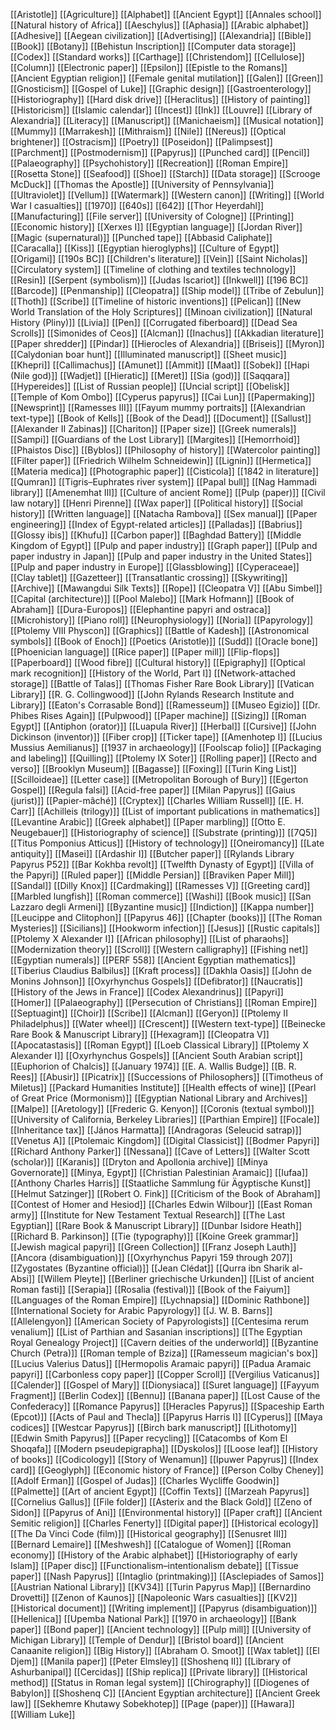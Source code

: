 [[Aristotle]]
[[Agriculture]]
[[Alphabet]]
[[Ancient Egypt]]
[[Annales school]]
[[Natural history of Africa]]
[[Aeschylus]]
[[Aphasia]]
[[Arabic alphabet]]
[[Adhesive]]
[[Aegean civilization]]
[[Advertising]]
[[Alexandria]]
[[Bible]]
[[Book]]
[[Botany]]
[[Behistun Inscription]]
[[Computer data storage]]
[[Codex]]
[[Standard works]]
[[Carthage]]
[[Christendom]]
[[Cellulose]]
[[Column]]
[[Electronic paper]]
[[Epsilon]]
[[Epistle to the Romans]]
[[Ancient Egyptian religion]]
[[Female genital mutilation]]
[[Galen]]
[[Green]]
[[Gnosticism]]
[[Gospel of Luke]]
[[Graphic design]]
[[Gastroenterology]]
[[Historiography]]
[[Hard disk drive]]
[[Heraclitus]]
[[History of painting]]
[[Historicism]]
[[Islamic calendar]]
[[Incest]]
[[Ink]]
[[Louvre]]
[[Library of Alexandria]]
[[Literacy]]
[[Manuscript]]
[[Manichaeism]]
[[Musical notation]]
[[Mummy]]
[[Marrakesh]]
[[Mithraism]]
[[Nile]]
[[Nereus]]
[[Optical brightener]]
[[Ostracism]]
[[Poetry]]
[[Poseidon]]
[[Palimpsest]]
[[Parchment]]
[[Postmodernism]]
[[Papyrus]]
[[Punched card]]
[[Pencil]]
[[Palaeography]]
[[Psychohistory]]
[[Recreation]]
[[Roman Empire]]
[[Rosetta Stone]]
[[Seafood]]
[[Shoe]]
[[Starch]]
[[Data storage]]
[[Scrooge McDuck]]
[[Thomas the Apostle]]
[[University of Pennsylvania]]
[[Ultraviolet]]
[[Vellum]]
[[Watermark]]
[[Western canon]]
[[Writing]]
[[World War I casualties]]
[[1970]]
[[640s]]
[[642]]
[[Thor Heyerdahl]]
[[Manufacturing]]
[[File server]]
[[University of Cologne]]
[[Printing]]
[[Economic history]]
[[Xerxes I]]
[[Egyptian language]]
[[Jordan River]]
[[Magic (supernatural)]]
[[Punched tape]]
[[Abbasid Caliphate]]
[[Caracalla]]
[[Kiss]]
[[Egyptian hieroglyphs]]
[[Culture of Egypt]]
[[Origami]]
[[190s BC]]
[[Children's literature]]
[[Vein]]
[[Saint Nicholas]]
[[Circulatory system]]
[[Timeline of clothing and textiles technology]]
[[Resin]]
[[Serpent (symbolism)]]
[[Judas Iscariot]]
[[Inkwell]]
[[196 BC]]
[[Barcode]]
[[Penmanship]]
[[Cleopatra]]
[[Ship model]]
[[Tribe of Zebulun]]
[[Thoth]]
[[Scribe]]
[[Timeline of historic inventions]]
[[Pelican]]
[[New World Translation of the Holy Scriptures]]
[[Minoan civilization]]
[[Natural History (Pliny)]]
[[Livia]]
[[Pen]]
[[Corrugated fiberboard]]
[[Dead Sea Scrolls]]
[[Simonides of Ceos]]
[[Alcman]]
[[Inachus]]
[[Akkadian literature]]
[[Paper shredder]]
[[Pindar]]
[[Hierocles of Alexandria]]
[[Briseis]]
[[Myron]]
[[Calydonian boar hunt]]
[[Illuminated manuscript]]
[[Sheet music]]
[[Khepri]]
[[Callimachus]]
[[Amunet]]
[[Ammit]]
[[Maat]]
[[Sobek]]
[[Hapi (Nile god)]]
[[Wadjet]]
[[Hieratic]]
[[Meret]]
[[Sia (god)]]
[[Saqqara]]
[[Hypereides]]
[[List of Russian people]]
[[Uncial script]]
[[Obelisk]]
[[Temple of Kom Ombo]]
[[Cyperus papyrus]]
[[Cai Lun]]
[[Papermaking]]
[[Newsprint]]
[[Ramesses III]]
[[Fayum mummy portraits]]
[[Alexandrian text-type]]
[[Book of Kells]]
[[Book of the Dead]]
[[Document]]
[[Sallust]]
[[Alexander II Zabinas]]
[[Chariton]]
[[Paper size]]
[[Greek numerals]]
[[Sampi]]
[[Guardians of the Lost Library]]
[[Margites]]
[[Hemorrhoid]]
[[Phaistos Disc]]
[[Byblos]]
[[Philosophy of history]]
[[Watercolor painting]]
[[Filter paper]]
[[Friedrich Wilhelm Schneidewin]]
[[Lignin]]
[[Hermetica]]
[[Materia medica]]
[[Photographic paper]]
[[Cisticola]]
[[1842 in literature]]
[[Qumran]]
[[Tigris–Euphrates river system]]
[[Papal bull]]
[[Nag Hammadi library]]
[[Amenemhat III]]
[[Culture of ancient Rome]]
[[Pulp (paper)]]
[[Civil law notary]]
[[Henri Pirenne]]
[[Wax paper]]
[[Political history]]
[[Social history]]
[[Written language]]
[[Natacha Rambova]]
[[Sex manual]]
[[Paper engineering]]
[[Index of Egypt-related articles]]
[[Palladas]]
[[Babrius]]
[[Glossy ibis]]
[[Khufu]]
[[Carbon paper]]
[[Baghdad Battery]]
[[Middle Kingdom of Egypt]]
[[Pulp and paper industry]]
[[Graph paper]]
[[Pulp and paper industry in Japan]]
[[Pulp and paper industry in the United States]]
[[Pulp and paper industry in Europe]]
[[Glassblowing]]
[[Cyperaceae]]
[[Clay tablet]]
[[Gazetteer]]
[[Transatlantic crossing]]
[[Skywriting]]
[[Archive]]
[[Mawangdui Silk Texts]]
[[Rope]]
[[Cleopatra V]]
[[Abu Simbel]]
[[Capital (architecture)]]
[[Pool Malebo]]
[[Mark Hofmann]]
[[Book of Abraham]]
[[Dura-Europos]]
[[Elephantine papyri and ostraca]]
[[Microhistory]]
[[Piano roll]]
[[Neurophysiology]]
[[Noria]]
[[Papyrology]]
[[Ptolemy VIII Physcon]]
[[Graphics]]
[[Battle of Kadesh]]
[[Astronomical symbols]]
[[Book of Enoch]]
[[Poetics (Aristotle)]]
[[Sudd]]
[[Oracle bone]]
[[Phoenician language]]
[[Rice paper]]
[[Paper mill]]
[[Flip-flops]]
[[Paperboard]]
[[Wood fibre]]
[[Cultural history]]
[[Epigraphy]]
[[Optical mark recognition]]
[[History of the World, Part I]]
[[Network-attached storage]]
[[Battle of Talas]]
[[Thomas Fisher Rare Book Library]]
[[Vatican Library]]
[[R. G. Collingwood]]
[[John Rylands Research Institute and Library]]
[[Eaton's Corrasable Bond]]
[[Ramesseum]]
[[Museo Egizio]]
[[Dr. Phibes Rises Again]]
[[Pulpwood]]
[[Paper machine]]
[[Sizing]]
[[Roman Egypt]]
[[Antiphon (orator)]]
[[Luapula River]]
[[Herbal]]
[[Cursive]]
[[John Dickinson (inventor)]]
[[Fiber crop]]
[[Ticker tape]]
[[Amenhotep I]]
[[Lucius Mussius Aemilianus]]
[[1937 in archaeology]]
[[Foolscap folio]]
[[Packaging and labeling]]
[[Quilling]]
[[Ptolemy IX Soter]]
[[Rolling paper]]
[[Recto and verso]]
[[Brooklyn Museum]]
[[Bagasse]]
[[Foxing]]
[[Turin King List]]
[[Scilloideae]]
[[Letter case]]
[[Metropolitan Borough of Bury]]
[[Egerton Gospel]]
[[Regula falsi]]
[[Acid-free paper]]
[[Milan Papyrus]]
[[Gaius (jurist)]]
[[Papier-mâché]]
[[Cryptex]]
[[Charles William Russell]]
[[E. H. Carr]]
[[Achilleis (trilogy)]]
[[List of important publications in mathematics]]
[[Levantine Arabic]]
[[Greek alphabet]]
[[Paper marbling]]
[[Otto E. Neugebauer]]
[[Historiography of science]]
[[Substrate (printing)]]
[[7Q5]]
[[Titus Pomponius Atticus]]
[[History of technology]]
[[Oneiromancy]]
[[Late antiquity]]
[[Masei]]
[[Ardashir I]]
[[Butcher paper]]
[[Rylands Library Papyrus P52]]
[[Bar Kokhba revolt]]
[[Twelfth Dynasty of Egypt]]
[[Villa of the Papyri]]
[[Ruled paper]]
[[Middle Persian]]
[[Braviken Paper Mill]]
[[Sandal]]
[[Dilly Knox]]
[[Cardmaking]]
[[Ramesses V]]
[[Greeting card]]
[[Marbled lungfish]]
[[Roman commerce]]
[[Washi]]
[[Book music]]
[[San Lazzaro degli Armeni]]
[[Byzantine music]]
[[Indiction]]
[[Kappa number]]
[[Leucippe and Clitophon]]
[[Papyrus 46]]
[[Chapter (books)]]
[[The Roman Mysteries]]
[[Sicilians]]
[[Hookworm infection]]
[[Jesus]]
[[Rustic capitals]]
[[Ptolemy X Alexander I]]
[[African philosophy]]
[[List of pharaohs]]
[[Modernization theory]]
[[Scroll]]
[[Western calligraphy]]
[[Fishing net]]
[[Egyptian numerals]]
[[PERF 558]]
[[Ancient Egyptian mathematics]]
[[Tiberius Claudius Balbilus]]
[[Kraft process]]
[[Dakhla Oasis]]
[[John de Monins Johnson]]
[[Oxyrhynchus Gospels]]
[[Defibrator]]
[[Naucratis]]
[[History of the Jews in France]]
[[Codex Alexandrinus]]
[[Papyri]]
[[Homer]]
[[Palaeography]]
[[Persecution of Christians]]
[[Roman Empire]]
[[Septuagint]]
[[Choir]]
[[Scribe]]
[[Alcman]]
[[Geryon]]
[[Ptolemy II Philadelphus]]
[[Water wheel]]
[[Crescent]]
[[Western text-type]]
[[Beinecke Rare Book & Manuscript Library]]
[[Hexagram]]
[[Cleopatra V]]
[[Apocatastasis]]
[[Roman Egypt]]
[[Loeb Classical Library]]
[[Ptolemy X Alexander I]]
[[Oxyrhynchus Gospels]]
[[Ancient South Arabian script]]
[[Euphorion of Chalcis]]
[[January 1974]]
[[E. A. Wallis Budge]]
[[B. R. Rees]]
[[Abusir]]
[[Picatrix]]
[[Successions of Philosophers]]
[[Timotheus of Miletus]]
[[Packard Humanities Institute]]
[[Health effects of wine]]
[[Pearl of Great Price (Mormonism)]]
[[Egyptian National Library and Archives]]
[[Malpe]]
[[Aretology]]
[[Frederic G. Kenyon]]
[[Coronis (textual symbol)]]
[[University of California, Berkeley Libraries]]
[[Parthian Empire]]
[[Focale]]
[[Inheritance tax]]
[[János Harmatta]]
[[Andragoras (Seleucid satrap)]]
[[Venetus A]]
[[Ptolemaic Kingdom]]
[[Digital Classicist]]
[[Bodmer Papyri]]
[[Richard Anthony Parker]]
[[Nessana]]
[[Cave of Letters]]
[[Walter Scott (scholar)]]
[[Karanis]]
[[Dryton and Apollonia archive]]
[[Minya Governorate]]
[[Minya, Egypt]]
[[Christian Palestinian Aramaic]]
[[Iufaa]]
[[Anthony Charles Harris]]
[[Staatliche Sammlung für Ägyptische Kunst]]
[[Helmut Satzinger]]
[[Robert O. Fink]]
[[Criticism of the Book of Abraham]]
[[Contest of Homer and Hesiod]]
[[Charles Edwin Wilbour]]
[[East Roman army]]
[[Institute for New Testament Textual Research]]
[[The Last Egyptian]]
[[Rare Book & Manuscript Library]]
[[Dunbar Isidore Heath]]
[[Richard B. Parkinson]]
[[Tie (typography)]]
[[Koine Greek grammar]]
[[Jewish magical papyri]]
[[Green Collection]]
[[Franz Joseph Lauth]]
[[Ancora (disambiguation)]]
[[Oxyrhynchus Papyri 159 through 207]]
[[Zygostates (Byzantine official)]]
[[Jean Clédat]]
[[Qurra ibn Sharik al-Absi]]
[[Willem Pleyte]]
[[Berliner griechische Urkunden]]
[[List of ancient Roman fasti]]
[[Serapia]]
[[Rosalia (festival)]]
[[Book of the Faiyum]]
[[Languages of the Roman Empire]]
[[Lychnapsia]]
[[Dominic Rathbone]]
[[International Society for Arabic Papyrology]]
[[J. W. B. Barns]]
[[Allelengyon]]
[[American Society of Papyrologists]]
[[Centesima rerum venalium]]
[[List of Parthian and Sasanian inscriptions]]
[[The Egyptian Royal Genealogy Project]]
[[Cavern deities of the underworld]]
[[Byzantine Church (Petra)]]
[[Roman temple of Bziza]]
[[Ramesseum magician's box]]
[[Lucius Valerius Datus]]
[[Hermopolis Aramaic papyri]]
[[Padua Aramaic papyri]]
[[Carbonless copy paper]]
[[Copper Scroll]]
[[Vergilius Vaticanus]]
[[Calender]]
[[Gospel of Mary]]
[[Dionysiaca]]
[[Suret language]]
[[Fayyum Fragment]]
[[Berlin Codex]]
[[Bennu]]
[[Banana paper]]
[[Lost Cause of the Confederacy]]
[[Romance Papyrus]]
[[Heracles Papyrus]]
[[Spaceship Earth (Epcot)]]
[[Acts of Paul and Thecla]]
[[Papyrus Harris I]]
[[Cyperus]]
[[Maya codices]]
[[Westcar Papyrus]]
[[Birch bark manuscript]]
[[Lithotomy]]
[[Edwin Smith Papyrus]]
[[Paper recycling]]
[[Catacombs of Kom El Shoqafa]]
[[Modern pseudepigrapha]]
[[Dyskolos]]
[[Loose leaf]]
[[History of books]]
[[Codicology]]
[[Story of Wenamun]]
[[Ipuwer Papyrus]]
[[Index card]]
[[Geoglyph]]
[[Economic history of France]]
[[Person Colby Cheney]]
[[Adolf Erman]]
[[Gospel of Judas]]
[[Charles Wycliffe Goodwin]]
[[Palmette]]
[[Art of ancient Egypt]]
[[Coffin Texts]]
[[Marzeah Papyrus]]
[[Cornelius Gallus]]
[[File folder]]
[[Asterix and the Black Gold]]
[[Zeno of Sidon]]
[[Papyrus of Ani]]
[[Environmental history]]
[[Paper craft]]
[[Ancient Semitic religion]]
[[Charles Fenerty]]
[[Digital paper]]
[[Historical ecology]]
[[The Da Vinci Code (film)]]
[[Historical geography]]
[[Senusret III]]
[[Bernard Lemaire]]
[[Meshwesh]]
[[Catalogue of Women]]
[[Roman economy]]
[[History of the Arabic alphabet]]
[[Historiography of early Islam]]
[[Paper disc]]
[[Functionalism–intentionalism debate]]
[[Tissue paper]]
[[Nash Papyrus]]
[[Intaglio (printmaking)]]
[[Asclepiades of Samos]]
[[Austrian National Library]]
[[KV34]]
[[Turin Papyrus Map]]
[[Bernardino Drovetti]]
[[Zenon of Kaunos]]
[[Napoleonic Wars casualties]]
[[KV2]]
[[Historical document]]
[[Writing implement]]
[[Papyrus (disambiguation)]]
[[Hellenica]]
[[Upemba National Park]]
[[1970 in archaeology]]
[[Bank paper]]
[[Bond paper]]
[[Ancient technology]]
[[Pulp mill]]
[[University of Michigan Library]]
[[Temple of Dendur]]
[[Bristol board]]
[[Ancient Canaanite religion]]
[[Big History]]
[[Abraham O. Smoot]]
[[Wax tablet]]
[[El Djem]]
[[Manila paper]]
[[Peter Elmsley]]
[[Shoshenq II]]
[[Library of Ashurbanipal]]
[[Cercidas]]
[[Ship replica]]
[[Private library]]
[[Historical method]]
[[Status in Roman legal system]]
[[Chirography]]
[[Diogenes of Babylon]]
[[Shoshenq C]]
[[Ancient Egyptian architecture]]
[[Ancient Greek law]]
[[Sekhemre Khutawy Sobekhotep]]
[[Page (paper)]]
[[Hawara]]
[[William Luke]]
